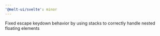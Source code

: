 ```yaml
---
'@melt-ui/svelte': minor
---
```


Fixed escape keydown behavior by using stacks to correctly handle nested floating elements
